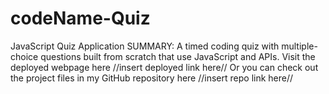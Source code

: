 # codeName-Quiz
JavaScript Quiz Application
SUMMARY:
A timed coding quiz with multiple-choice questions built from scratch that use JavaScript and APIs.
Visit the deployed webpage here //insert deployed link here//
Or you can check out the project files in my GitHub repository here //insert repo link here//
